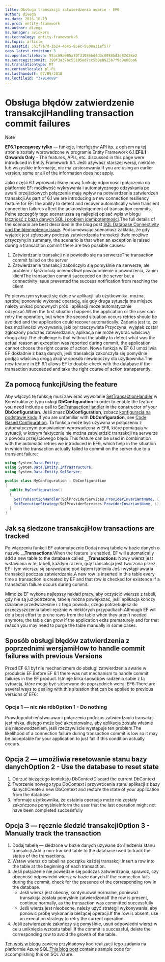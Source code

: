 ```yaml
---
title: Obsługa transakcji zatwierdzenia awarie - EF6
author: divega
ms.date: 2016-10-23
ms.prod: entity-framework
ms.author: divega
ms.manager: avickers
ms.technology: entity-framework-6
ms.topic: article
ms.assetid: 5b1f7a7d-1b24-4645-95ec-5608a31ef577
caps.latest.revision: 3
ms.openlocfilehash: 95ac69a005a70f31086bd4d3c0088bd3e82d28e2
ms.sourcegitcommit: 390f3a37bc55105ed7cc5b0e0925b7f9c9e80ba6
ms.translationtype: MT
ms.contentlocale: pl-PL
ms.lasthandoff: 07/09/2018
ms.locfileid: "37914089"
---
```

# <a name="handling-transaction-commit-failures"></a><span data-ttu-id="78384-102">Obsługa błędów zatwierdzenie transakcji</span><span class="sxs-lookup"><span data-stu-id="78384-102">Handling transaction commit failures</span></span>
> [!NOTE]
> <span data-ttu-id="78384-103">**EF6.1 począwszy tylko** — funkcje, interfejsów API itp. z opisem na tej stronie zostały wprowadzone w programie Entity Framework 6.1.</span><span class="sxs-lookup"><span data-stu-id="78384-103">**EF6.1 Onwards Only** - The features, APIs, etc. discussed in this page were introduced in Entity Framework 6.1.</span></span> <span data-ttu-id="78384-104">Jeśli używasz starszej wersji, niektóre lub wszystkie informacje, nie ma zastosowania.</span><span class="sxs-lookup"><span data-stu-id="78384-104">If you are using an earlier version, some or all of the information does not apply.</span></span>  

<span data-ttu-id="78384-105">Jako część 6.1 wprowadziliśmy nową funkcję odporności połączenia na platformie EF: możliwość wykrywania i automatycznego odzyskania po awarii przejściowych połączenia mają wpływ na potwierdzenia zatwierdzeń transakcji.</span><span class="sxs-lookup"><span data-stu-id="78384-105">As part of 6.1 we are introducing a new connection resiliency feature for EF: the ability to detect and recover automatically when transient connection failures affect the acknowledgement of transaction commits.</span></span> <span data-ttu-id="78384-106">Pełne szczegóły tego scenariusza są najlepiej opisać wpis w blogu [łączność z bazą danych SQL i problem idempotentności](http://blogs.msdn.com/b/adonet/archive/2013/03/11/sql-database-connectivity-and-the-idempotency-issue.aspx).</span><span class="sxs-lookup"><span data-stu-id="78384-106">The full details of the scenario are best described in the blog post [SQL Database Connectivity and the Idempotency Issue](http://blogs.msdn.com/b/adonet/archive/2013/03/11/sql-database-connectivity-and-the-idempotency-issue.aspx).</span></span>  <span data-ttu-id="78384-107">Podsumowując scenariusz zakłada, że gdy wyjątek jest zgłaszany podczas zatwierdzania transakcji dwie możliwe przyczyny:</span><span class="sxs-lookup"><span data-stu-id="78384-107">In summary, the scenario is that when an exception is raised during a transaction commit there are two possible causes:</span></span>  

1. <span data-ttu-id="78384-108">Zatwierdzanie transakcji nie powiodło się na serwerze</span><span class="sxs-lookup"><span data-stu-id="78384-108">The transaction commit failed on the server</span></span>
2. <span data-ttu-id="78384-109">Zatwierdzanie transakcji zakończyło się pomyślnie na serwerze, ale problem z łącznością uniemożliwił powiadomienie o powodzeniu, zanim klient</span><span class="sxs-lookup"><span data-stu-id="78384-109">The transaction commit succeeded on the server but a connectivity issue prevented the success notification from reaching the client</span></span>  

<span data-ttu-id="78384-110">Po pierwszym sytuacji się dzieje w aplikacji lub użytkownika, można, spróbuj ponownie wykonać operację, ale gdy druga sytuacja ma miejsce należy unikać ponownych prób i aplikacji może automatycznie odzyskać.</span><span class="sxs-lookup"><span data-stu-id="78384-110">When the first situation happens the application or the user can retry the operation, but when the second situation occurs retries should be avoided and the application could recover automatically.</span></span> <span data-ttu-id="78384-111">Żądania jest to, że bez możliwości wykrywania, jaki był rzeczywista Przyczyna, wyjątek został zgłoszony podczas zatwierdzania, aplikacja nie może wybrać właściwą drogą akcji.</span><span class="sxs-lookup"><span data-stu-id="78384-111">The challenge is that without the ability to detect what was the actual reason an exception was reported during commit, the application cannot choose the right course of action.</span></span> <span data-ttu-id="78384-112">Nowa funkcja w EF 6.1 umożliwia EF dokładnie z bazą danych, jeśli transakcja zakończyła się pomyślnie i podjąć właściwą drogą akcji w sposób niewidoczny dla użytkownika.</span><span class="sxs-lookup"><span data-stu-id="78384-112">The new feature in EF 6.1 allows EF to double-check with the database if the transaction succeeded and take the right course of action transparently.</span></span>  

## <a name="using-the-feature"></a><span data-ttu-id="78384-113">Za pomocą funkcji</span><span class="sxs-lookup"><span data-stu-id="78384-113">Using the feature</span></span>  

<span data-ttu-id="78384-114">Aby włączyć tę funkcję musi zawierać wywołanie [SetTransactionHandler](https://msdn.microsoft.com/library/system.data.entity.dbconfiguration.setdefaulttransactionhandler.aspx) w Konstruktorze typu usługi **DbConfiguration**.</span><span class="sxs-lookup"><span data-stu-id="78384-114">In order to enable the feature you need include a call to [SetTransactionHandler](https://msdn.microsoft.com/library/system.data.entity.dbconfiguration.setdefaulttransactionhandler.aspx) in the constructor of your **DbConfiguration**.</span></span> <span data-ttu-id="78384-115">Jeśli znasz **DbConfiguration**, zobacz [konfiguracja na podstawie kodu](~/ef6/fundamentals/configuring/code-based.md).</span><span class="sxs-lookup"><span data-stu-id="78384-115">If you are unfamiliar with **DbConfiguration**, see [Code Based Configuration](~/ef6/fundamentals/configuring/code-based.md).</span></span> <span data-ttu-id="78384-116">Ta funkcja może być używana w połączeniu z automatycznym ponawianiem wprowadzona w EF6, które pomagają w sytuacji, w którym faktycznie nie można zatwierdzić transakcji na serwerze z powodu przejściowego błędu:</span><span class="sxs-lookup"><span data-stu-id="78384-116">This feature can be used in combination with the automatic retries we introduced in EF6, which help in the situation in which the transaction actually failed to commit on the server due to a transient failure:</span></span>  

``` csharp
using System.Data.Entity;
using System.Data.Entity.Infrastructure;
using System.Data.Entity.SqlServer;

public class MyConfiguration : DbConfiguration  
{
  public MyConfiguration()  
  {  
    SetTransactionHandler(SqlProviderServices.ProviderInvariantName, () => new CommitFailureHandler());  
    SetExecutionStrategy(SqlProviderServices.ProviderInvariantName, () => new SqlAzureExecutionStrategy());  
  }  
}
```  

## <a name="how-transactions-are-tracked"></a><span data-ttu-id="78384-117">Jak są śledzone transakcji</span><span class="sxs-lookup"><span data-stu-id="78384-117">How transactions are tracked</span></span>  

<span data-ttu-id="78384-118">Po włączeniu funkcji EF automatycznie Dodaj nową tabelę w bazie danych o nazwie **__Transactions**.</span><span class="sxs-lookup"><span data-stu-id="78384-118">When the feature is enabled, EF will automatically add a new table to the database called **__Transactions**.</span></span> <span data-ttu-id="78384-119">Nowy wiersz jest wstawiana w tej tabeli, każdym razem, gdy transakcja jest tworzona przez EF i tym wierszu są sprawdzane pod kątem istnienia Jeśli wystąpi awaria transakcji podczas zatwierdzania.</span><span class="sxs-lookup"><span data-stu-id="78384-119">A new row is inserted in this table every time a transaction is created by EF and that row is checked for existence if a transaction failure occurs during commit.</span></span>  

<span data-ttu-id="78384-120">Mimo że EF wykona najlepszy nakład pracy, aby oczyścić wiersze z tabeli, gdy nie są już potrzebne, tabelę można powiększać, jeśli aplikacja kończy działanie przedwcześnie i z tego powodu, czego potrzebujesz do przeczyszczenia tabeli ręcznie w niektórych przypadkach.</span><span class="sxs-lookup"><span data-stu-id="78384-120">Although EF will do a best effort to prune rows from the table when they aren’t needed anymore, the table can grow if the application exits prematurely and for that reason you may need to purge the table manually in some cases.</span></span>  

## <a name="how-to-handle-commit-failures-with-previous-versions"></a><span data-ttu-id="78384-121">Sposób obsługi błędów zatwierdzenia z poprzednimi wersjami</span><span class="sxs-lookup"><span data-stu-id="78384-121">How to handle commit failures with previous Versions</span></span>

<span data-ttu-id="78384-122">Przed EF 6.1 był nie mechanizmem do obsługi zatwierdzenia awarie w produkcie EF.</span><span class="sxs-lookup"><span data-stu-id="78384-122">Before EF 6.1 there was not mechanism to handle commit failures in the EF product.</span></span> <span data-ttu-id="78384-123">Istnieje kilka sposobów radzenia sobie z tą sytuacją, które mogą być stosowane do poprzednich wersji EF6:</span><span class="sxs-lookup"><span data-stu-id="78384-123">There are several ways to dealing with this situation that can be applied to previous versions of EF6:</span></span>  

### <a name="option-1---do-nothing"></a><span data-ttu-id="78384-124">Opcja 1 — nic nie rób</span><span class="sxs-lookup"><span data-stu-id="78384-124">Option 1 - Do nothing</span></span>  

<span data-ttu-id="78384-125">Prawdopodobieństwo awarii połączenia podczas zatwierdzania transakcji jest niska, dlatego może być akceptowalne, aby aplikacja została właśnie się niepowodzeniem, jeśli rzeczywiście występuje ten problem.</span><span class="sxs-lookup"><span data-stu-id="78384-125">The likelihood of a connection failure during transaction commit is low so it may be acceptable for your application to just fail if this condition actually occurs.</span></span>  

## <a name="option-2---use-the-database-to-reset-state"></a><span data-ttu-id="78384-126">Opcja 2 — umożliwia resetowanie stanu bazy danych</span><span class="sxs-lookup"><span data-stu-id="78384-126">Option 2 - Use the database to reset state</span></span>  

1. <span data-ttu-id="78384-127">Odrzuć bieżącego kontekstu DbContext</span><span class="sxs-lookup"><span data-stu-id="78384-127">Discard the current DbContext</span></span>  
2. <span data-ttu-id="78384-128">Tworzenie nowego typu DbContext i przywrócenia stanu aplikacji z bazy danych</span><span class="sxs-lookup"><span data-stu-id="78384-128">Create a new DbContext and restore the state of your application from the database</span></span>  
3. <span data-ttu-id="78384-129">Informuje użytkownika, że ostatnia operacja może nie zostały zakończone pomyślnie</span><span class="sxs-lookup"><span data-stu-id="78384-129">Inform the user that the last operation might not have been completed successfully</span></span>  

## <a name="option-3---manually-track-the-transaction"></a><span data-ttu-id="78384-130">Opcja 3 — ręcznie śledzić transakcji</span><span class="sxs-lookup"><span data-stu-id="78384-130">Option 3 - Manually track the transaction</span></span>  

1. <span data-ttu-id="78384-131">Dodaj tabelę — śledzone w bazie danych używane do śledzenia stanu transakcji.</span><span class="sxs-lookup"><span data-stu-id="78384-131">Add a non-tracked table to the database used to track the status of the transactions.</span></span>  
2. <span data-ttu-id="78384-132">Wstaw wiersz do tabeli na początku każdej transakcji.</span><span class="sxs-lookup"><span data-stu-id="78384-132">Insert a row into the table at the beginning of each transaction.</span></span>  
3. <span data-ttu-id="78384-133">Jeśli połączenie nie powiedzie się podczas zatwierdzania, sprawdź, czy obecność odpowiedni wiersz w bazie danych.</span><span class="sxs-lookup"><span data-stu-id="78384-133">If the connection fails during the commit, check for the presence of the corresponding row in the database.</span></span>  
    - <span data-ttu-id="78384-134">Jeśli wiersz jest obecny, kontynuował normalne, ponieważ transakcja została pomyślnie zatwierdzona</span><span class="sxs-lookup"><span data-stu-id="78384-134">If the row is present, continue normally, as the transaction was committed successfully</span></span>  
    - <span data-ttu-id="78384-135">Jeśli wiersz jest nieobecne, należy użyć strategii wykonywania, aby ponowić próbę wykonania bieżącej operacji.</span><span class="sxs-lookup"><span data-stu-id="78384-135">If the row is absent, use an execution strategy to retry the current operation.</span></span>  
4. <span data-ttu-id="78384-136">Jeśli zatwierdzenie zakończy się pomyślnie, usuń odpowiedni wiersz w celu uniknięcia wzrostu tabeli.</span><span class="sxs-lookup"><span data-stu-id="78384-136">If the commit is successful, delete the corresponding row to avoid the growth of the table.</span></span>  

<span data-ttu-id="78384-137">[Ten wpis w blogu](http://blogs.msdn.com/b/adonet/archive/2013/03/11/sql-database-connectivity-and-the-idempotency-issue.aspx) zawiera przykładowy kod realizacji tego zadania na platformie Azure SQL.</span><span class="sxs-lookup"><span data-stu-id="78384-137">[This blog post](http://blogs.msdn.com/b/adonet/archive/2013/03/11/sql-database-connectivity-and-the-idempotency-issue.aspx) contains sample code for accomplishing this on SQL Azure.</span></span>  
